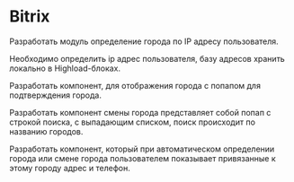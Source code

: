 # Bitrix
Разработать модуль определение города по IP адресу пользователя.

Необходимо определить ip адрес пользователя, базу адресов хранить локально в Highload-блоках. 

Разработать компонент, для отображения города с попапом для подтверждения города.

Разработать компонент смены города представляет собой попап с строкой поиска, с выпадающим списком, поиск происходит по названию городов. 

Разработать компонент, который при автоматическом определении города или смене города пользователем показывает привязанные к этому городу адрес и телефон.

